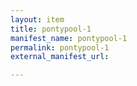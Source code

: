 ```yaml
---
layout: item
title: pontypool-1
manifest_name: pontypool-1
permalink: pontypool-1
external_manifest_url: 

---
```

<!-- Add an essay or interpretive material below this line,
using HTML or markdown.  Do not modify this file above this line -->
